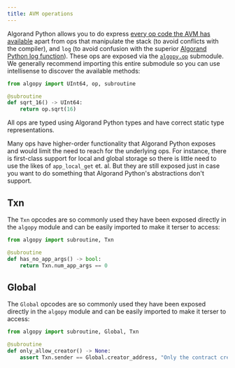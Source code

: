 ```yaml
---
title: AVM operations
---
```


Algorand Python allows you to do express [every op code the AVM has available](https://developer.algorand.org/docs/get-details/dapps/avm/teal/specification/#operations) apart from ops that manipulate the stack (to avoid conflicts with the compiler), and `log` (to avoid confusion with the superior [Algorand Python log function](./lg-logs)). These ops are exposed via the [`algopy.op`](#algopy.op) submodule.
We generally recommend importing this entire submodule so you can use intellisense to discover the available methods:

```python
from algopy import UInt64, op, subroutine

@subroutine
def sqrt_16() -> UInt64:
    return op.sqrt(16)
```

All ops are typed using Algorand Python types and have correct static type representations.

Many ops have higher-order functionality that Algorand Python exposes and would limit the need to reach for the underlying ops. For instance, there is first-class support for local and global storage so there is little need to use the likes of `app_local_get` et. al. But they are still exposed just in case you want to do something that Algorand Python's abstractions don't support.

## Txn

The `Txn` opcodes are so commonly used they have been exposed directly in the `algopy` module and can be easily imported to make it terser to access:

```python
from algopy import subroutine, Txn

@subroutine
def has_no_app_args() -> bool:
    return Txn.num_app_args == 0
```

## Global

The `Global` opcodes are so commonly used they have been exposed directly in the `algopy` module and can be easily imported to make it terser to access:

```python
from algopy import subroutine, Global, Txn

@subroutine
def only_allow_creator() -> None:
    assert Txn.sender == Global.creator_address, "Only the contract creator can perform this operation"
```